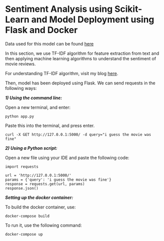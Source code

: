 # Sentiment Analysis using Scikit-Learn and Model Deployment using Flask and Docker

Data used for this model can be found [here](https://www.kaggle.com/c/sentiment-analysis-on-movie-reviews/data)

In this section, we use TF-IDF algorithm for feature extraction from text and then applying machine learning algorithms to understand the sentiment of movie reviews. 

For understanding TF-IDF algorithm, visit my blog [here](https://hritikattri10.wordpress.com/2019/10/12/feature-extraction-using-tf-idf-algorithm/).

Then, model has been deployed using Flask. We can send requests in the following ways: 

***1) Using the command line:*** 

Open a new terminal, and enter: 

```
python app.py
```

Paste this into the terminal, and press enter.

```
curl -X GET http://127.0.0.1:5000/ -d query="i guess the movie was fine"
```

***2) Using a Python script:***

Open a new file using your IDE and paste the following code: 

```
import requests

url = 'http://127.0.0.1:5000/'
params = {'query': 'i guess the movie was fine'}
response = requests.get(url, params)
response.json()
```

***Setting up the docker container:***

To build the docker container, use: 

```
docker-compose build
```

To run it, use the following command: 

```
docker-compose up
```
